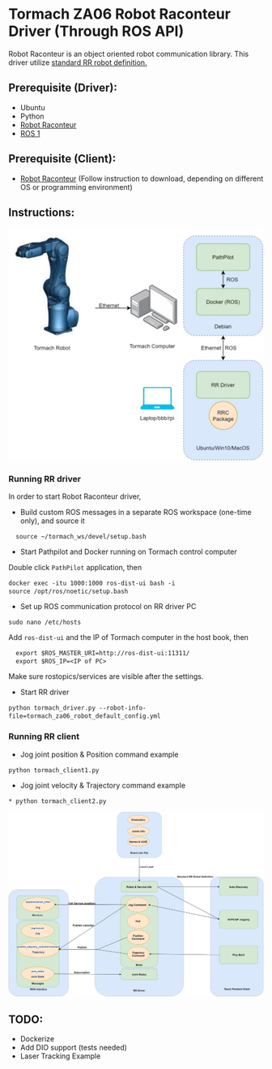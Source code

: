 # Tormach ZA06 Robot Raconteur Driver (Through ROS API)
Robot Raconteur is an object oriented robot communication library. This driver utilize [standard RR robot definition.](https://github.com/robotraconteur/robotraconteur_standard_robdef/blob/master/group1/com.robotraconteur.robotics.robot.robdef)

## Prerequisite (Driver):
* Ubuntu
* Python
* [Robot Raconteur](https://github.com/robotraconteur/robotraconteur/wiki/Download) 
* [ROS 1](http://wiki.ros.org/noetic/Installation) 

## Prerequisite (Client):
* [Robot Raconteur](https://github.com/robotraconteur/robotraconteur/wiki/Download) (Follow instruction to download, depending on different OS or programming environment)

## Instructions:

![Setup](images/Hardware_setup.jpg)
### Running RR driver
In order to start Robot Raconteur driver, 
* Build custom ROS messages in a separate ROS workspace (one-time only), and source it
```
  source ~/tormach_ws/devel/setup.bash
```
* Start Pathpilot and Docker running on Tormach control computer

Double click `PathPilot` application, then
```
docker exec -itu 1000:1000 ros-dist-ui bash -i
source /opt/ros/noetic/setup.bash
```
* Set up ROS communication protocol on RR driver PC
```
sudo nano /etc/hosts
```
Add `ros-dist-ui` and the IP of Tormach computer in the host book, then
```
  export $ROS_MASTER_URI=http://ros-dist-ui:11311/
  export $ROS_IP=<IP of PC>
```
Make sure rostopics/services are visible after the settings.
* Start RR driver
```
python tormach_driver.py --robot-info-file=tormach_za06_robot_default_config.yml
```

### Running RR client
* Jog joint position & Position command example
```
python tormach_client1.py
```
* Jog joint velocity & Trajectory command example
```
* python tormach_client2.py
```


![Detailed Interface Info](images/ROS_RR_bridge.jpg)


## TODO:
* Dockerize
* Add DIO support (tests needed)
* Laser Tracking Example
